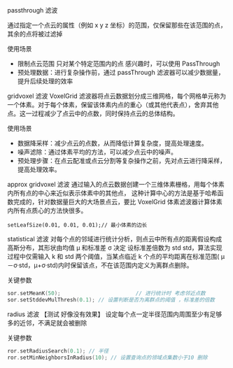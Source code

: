 passthrough 滤波

通过指定一个点云的属性（例如 x y z 坐标）的范围，仅保留那些在该范围的点，其余的点将被过滤掉

使用场景

- 限制点云范围 只对某个特定范围内的点 感兴趣时，可以使用 PassThrough
- 预处理数据：进行复杂操作前，通过 passThrough 滤波器可以减少数据量，提升后续处理的效率

gridvoxel 滤波
VoxelGrid 滤波器将点云数据划分成三维网格，每个网格单元称为一个体素。对于每个体素，保留该体素内点的重心（或其他代表点），舍弃其他点。这一过程减少了点云中的点数，同时保持点云的总体结构。

使用场景

- 数据降采样：减少点云的点数，从而降低计算复杂度，提高处理速度。
- 噪声滤除：通过体素平均的方法，可以减少点云中的噪声。
- 预处理步骤：在点云配准或点云分割等复杂操作之前，先对点云进行降采样，提高处理效率。

approx gridvoxel 滤波
通过输入的点云数据创建一个三维体素栅格，用每个体素内所有点的中心来近似表示体素中的其他点， 这种计算中心的方法是基于哈希函数完成的，针对数据量巨大的大场景点云，要比 VoxelGrid 体素滤波器计算体素内所有点质心的方法快很多。

```
setLeafSize(0.01, 0.01, 0.01);// 最小体素的边长
```

statistical 滤波
对每个点的邻域进行统计分析，则点云中所有点的距离假设构成高斯分布，其形状由均值 μ 和标准差 σ 决定
设标准差倍数为 std std，算法实现过程中仅需输入 k 和 std 两个阈值，当某点临近 k 个点的平均距离在标准范围( μ－σ·std，μ+σ·std)内时保留该点，不在该范围内定义为离群点删除。

关键参数

```cpp
sor.setMeanK(50);						 // 进行统计时 考虑邻近点数
sor.setStddevMulThresh(0.1); // 设置判断是否为离群点的阈值 ，标准差的倍数
```

radius 滤波 【测试 好像没有效果】
设定每个点一定半径范围内周围至少有足够多的近邻，不满足就会被删除

关键参数

```cpp
ror.setRadiusSearch(0.1); // 半径
ror.setMinNeighborsInRadius(10); // 设置查询点的领域点集数小于10 删除
```
